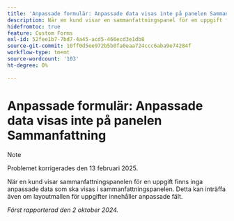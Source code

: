 ```yaml
---
title: 'Anpassade formulär: Anpassade data visas inte på panelen Sammanfattning'
description: När en kund visar en sammanfattningspanel för en uppgift finns inga anpassade data som ska visas i sammanfattningspanelen. Detta kan inträffa även om layoutmallen för uppgifter innehåller anpassade fält.
hidefromtoc: true
feature: Custom Forms
exl-id: 52fee1b7-7bd7-4a45-acd5-466ecd3e1db8
source-git-commit: 10ff0d5ee972b5b0fa0eaa724ccc6aba9e74284f
workflow-type: tm+mt
source-wordcount: '103'
ht-degree: 0%

---
```


# Anpassade formulär: Anpassade data visas inte på panelen Sammanfattning

>[!NOTE]
>
>Problemet korrigerades den 13 februari 2025.

När en kund visar sammanfattningspanelen för en uppgift finns inga anpassade data som ska visas i sammanfattningspanelen. Detta kan inträffa även om layoutmallen för uppgifter innehåller anpassade fält.

_Först rapporterad den 2 oktober 2024._
